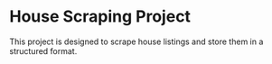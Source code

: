 # House Scraping Project
This project is designed to scrape house listings and store them in a structured format.
